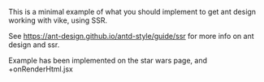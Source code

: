This is a minimal example of what you should implement to get ant design working with vike, using SSR.

See https://ant-design.github.io/antd-style/guide/ssr for more info on ant design and ssr. 

Example has been implemented on the star wars page, and +onRenderHtml.jsx
